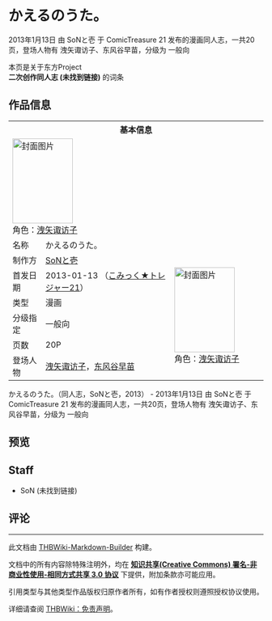 # かえるのうた。

<!-- source html: G:\repos\THBWiki-Markdown-Builder\THBWikiMarkdown\Temp\main\d\df\ns0%3A%E3%81%8B%E3%81%88%E3%82%8B%E3%81%AE%E3%81%86%E3%81%9F%E3%80%82.html -->

2013年1月13日 由 SoNと壱 于 ComicTreasure 21 发布的漫画同人志，一共20页，登场人物有 洩矢诹访子、东风谷早苗，分级为 一般向

本页是关于东方Project  
 **二次创作同人志 (未找到链接)** 的词条

## 作品信息

<table><tbody><tr><th colspan="3">基本信息</th></tr><tr><td class="cover-artwork-mobile" colspan="2"><a href="./文件-かえるのうた。封面.jpg.md" class="image" title="封面图片"><img alt="封面图片" src="https://upload.thwiki.cc/thumb/d/dc/%E3%81%8B%E3%81%88%E3%82%8B%E3%81%AE%E3%81%86%E3%81%9F%E3%80%82%E5%B0%81%E9%9D%A2.jpg/119px-%E3%81%8B%E3%81%88%E3%82%8B%E3%81%AE%E3%81%86%E3%81%9F%E3%80%82%E5%B0%81%E9%9D%A2.jpg" decoding="async" loading="lazy" width="119" height="168" srcset="https://upload.thwiki.cc/thumb/d/dc/%E3%81%8B%E3%81%88%E3%82%8B%E3%81%AE%E3%81%86%E3%81%9F%E3%80%82%E5%B0%81%E9%9D%A2.jpg/179px-%E3%81%8B%E3%81%88%E3%82%8B%E3%81%AE%E3%81%86%E3%81%9F%E3%80%82%E5%B0%81%E9%9D%A2.jpg 1.5x, https://upload.thwiki.cc/thumb/d/dc/%E3%81%8B%E3%81%88%E3%82%8B%E3%81%AE%E3%81%86%E3%81%9F%E3%80%82%E5%B0%81%E9%9D%A2.jpg/239px-%E3%81%8B%E3%81%88%E3%82%8B%E3%81%AE%E3%81%86%E3%81%9F%E3%80%82%E5%B0%81%E9%9D%A2.jpg 2x" data-file-width="273" data-file-height="384"></a><div class="cover-char">角色：<a href="./洩矢诹访子.md" title="洩矢诹访子">洩矢诹访子</a></div></td>
</tr><tr><td class="label">名称</td><td colspan="2"> かえるのうた。 </td></tr><tr><td class="label">制作方</td><td><a href="./SoNと壱.md" title="SoNと壱">SoNと壱</a></td><td class="cover-artwork" rowspan="6" style="min-width:168px;"><a href="./文件-かえるのうた。封面.jpg.md" class="image" title="封面图片"><img alt="封面图片" src="https://upload.thwiki.cc/thumb/d/dc/%E3%81%8B%E3%81%88%E3%82%8B%E3%81%AE%E3%81%86%E3%81%9F%E3%80%82%E5%B0%81%E9%9D%A2.jpg/119px-%E3%81%8B%E3%81%88%E3%82%8B%E3%81%AE%E3%81%86%E3%81%9F%E3%80%82%E5%B0%81%E9%9D%A2.jpg" decoding="async" loading="lazy" width="119" height="168" srcset="https://upload.thwiki.cc/thumb/d/dc/%E3%81%8B%E3%81%88%E3%82%8B%E3%81%AE%E3%81%86%E3%81%9F%E3%80%82%E5%B0%81%E9%9D%A2.jpg/179px-%E3%81%8B%E3%81%88%E3%82%8B%E3%81%AE%E3%81%86%E3%81%9F%E3%80%82%E5%B0%81%E9%9D%A2.jpg 1.5x, https://upload.thwiki.cc/thumb/d/dc/%E3%81%8B%E3%81%88%E3%82%8B%E3%81%AE%E3%81%86%E3%81%9F%E3%80%82%E5%B0%81%E9%9D%A2.jpg/239px-%E3%81%8B%E3%81%88%E3%82%8B%E3%81%AE%E3%81%86%E3%81%9F%E3%80%82%E5%B0%81%E9%9D%A2.jpg 2x" data-file-width="273" data-file-height="384"></a><div class="cover-char">角色：<a href="./洩矢诹访子.md" title="洩矢诹访子">洩矢诹访子</a></div></td>
</tr><tr><td class="label">首发日期</td><td>2013-01-13&#160;（<a href="/展会作品列表?e=ComicTreasure%2321">こみっく★トレジャー21</a>）</td></tr><tr><td class="label">类型</td><td>漫画</td></tr><tr><td class="label">分级指定</td><td>一般向</td></tr><tr><td class="label">页数</td><td>20P</td></tr><tr><td class="label">登场人物</td><td><a href="./洩矢诹访子.md" title="洩矢诹访子">洩矢诹访子</a>，<a href="./东风谷早苗.md" title="东风谷早苗">东风谷早苗</a></td></tr></tbody></table>

かえるのうた。（同人志，SoNと壱，2013） - 2013年1月13日 由 SoNと壱 于 ComicTreasure 21 发布的漫画同人志，一共20页，登场人物有 洩矢诹访子、东风谷早苗，分级为 一般向

## 预览

## Staff
- SoN (未找到链接)


## 评论




---

此文档由 [THBWiki-Markdown-Builder](https://github.com/Delsin-Yu/THBWiki-Markdown-Builder) 构建。

文档中的所有内容除特殊注明外，均在 [**知识共享(Creative Commons) 署名-非商业性使用-相同方式共享 3.0 协议**](https://creativecommons.org/licenses/by-sa/3.0/deed.zh-hans) 下提供，附加条款亦可能应用。

引用类型与其他类型作品版权归原作者所有，如有作者授权则遵照授权协议使用。

详细请查阅 [THBWiki：免责声明](https://thbwiki.cc/THBWiki:%E5%85%8D%E8%B4%A3%E5%A3%B0%E6%98%8E)。

